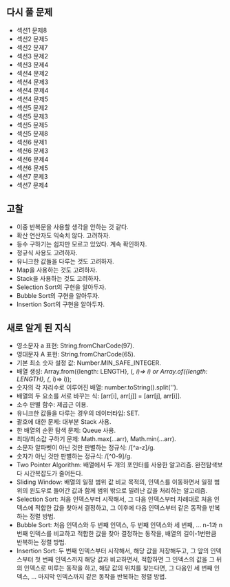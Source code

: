 ## 다시 풀 문제
* 섹션1 문제8
* 섹션2 문제5
* 섹션2 문제7
* 섹션3 문제2
* 섹션3 문제4
* 섹션4 문제2 
* 섹션4 문제3
* 섹션4 문제4
* 섹션4 문제5
* 섹션5 문제2
* 섹션5 문제3
* 섹션5 문제5
* 섹션5 문제8
* 섹션6 문제1
* 섹션6 문제3
* 섹션6 문제4
* 섹션6 문제5
* 섹션7 문제3
* 섹션7 문제4

## 고찰
* 이중 반복문을 사용할 생각을 안하는 것 같다.
* 확산 연산자도 익숙치 않다. 고려하자.
* 등수 구하기는 쉽지만 모르고 있었다. 계속 확인하자.
* 정규식 사용도 고려하자.
* 유니크한 값들을 다루는 것도 고려하자.
* Map을 사용하는 것도 고려하자.
* Stack을 사용하는 것도 고려하자.
* Selection Sort의 구현을 알아두자.
* Bubble Sort의 구현을 알아두자.
* Insertion Sort의 구현을 알아두자.

## 새로 알게 된 지식
* 영소문자 a 표현: String.fromCharCode(97).
* 영대문자 A 표현: String.fromCharCode(65).
* 기본 최소 숫자 설정 값: Number.MIN_SAFE_INTEGER.
* 배열 생성: Array.from({length: LENGTH}, (_, i)=> i) or Array.of({length: LENGTH}, (_, i)=> i));
* 숫자의 각 자리수로 이루어진 배열: number.toString().split('').
* 배열의 두 요소를 서로 바꾸는 식: [arr[i], arr[j]] = [arr[j], arr[i]].
* 소수 판별 함수: 제곱근 이용.
* 유니크한 값들을 다루는 경우의 데이터타입: SET.
* 괄호에 대한 문제: 대부분 Stack 사용.
* 한 배열의 순환 탐색 문제: Queue 사용.
* 최대/최소값 구하기 문제: Math.max(...arr), Math.min(...arr).
* 소문자 알파벳이 아닌 것만 판별하는 정규식: /[^a-z]/g.
* 숫자가 아닌 것만 판별하는 정규식: /[^0-9]/g.
* Two Pointer Algorithm: 배열에서 두 개의 포인터를 사용한 알고리즘. 완전탐색보다 시간복잡도가 줄어든다.
* Sliding Window: 배열의 일정 범위 값 비교 목적의, 인덱스를 이동하면서 일정 범위의 윈도우로 들어간 값과 함께 범위 밖으로 밀려난 값을 처리하는 알고리즘.
* Selection Sort: 처음 인덱스부터 시작해서, 그 다음 인덱스부터 차례대로 처음 인덱스에 적합한 값을 찾아서 결정하고, 
                  그 이후에 다음 인덱스부터 같은 동작을 반복하는 정렬 방법. 
* Bubble Sort: 처음 인덱스와 두 번째 인덱스, 두 번째 인덱스와 세 번째, ... n-1과 n번째 인덱스를 비교하고 적합한 값을 찾아 결정하는 동작을, 
               배열의 길이-1번만큼 반복하는 정렬 방법.
* Insertion Sort: 두 번째 인덱스부터 시작해서, 해당 값을 저장해두고, 그 앞의 인덱스부터 첫 번째 인덱스까지 해당 값과 비교하면서, 
                  적합하면 그 인덱스의 값을 그 뒤의 인덱스로 미루는 동작을 하고, 해당 값의 위치를 찾는다면, 
                  그 다음인 세 번째 인덱스, ... 마지막 인덱스까지 같은 동작을 반복하는 정렬 방법. 
